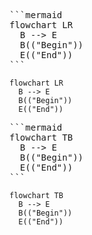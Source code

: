 <pre>
```mermaid
flowchart LR
  B --> E
  B(("Begin"))
  E(("End"))
```
</pre>

```mermaid
flowchart LR
  B --> E
  B(("Begin"))
  E(("End"))
```


<pre>
```mermaid
flowchart TB
  B --> E
  B(("Begin"))
  E(("End"))
```
</pre>

```mermaid
flowchart TB
  B --> E
  B(("Begin"))
  E(("End"))
```
